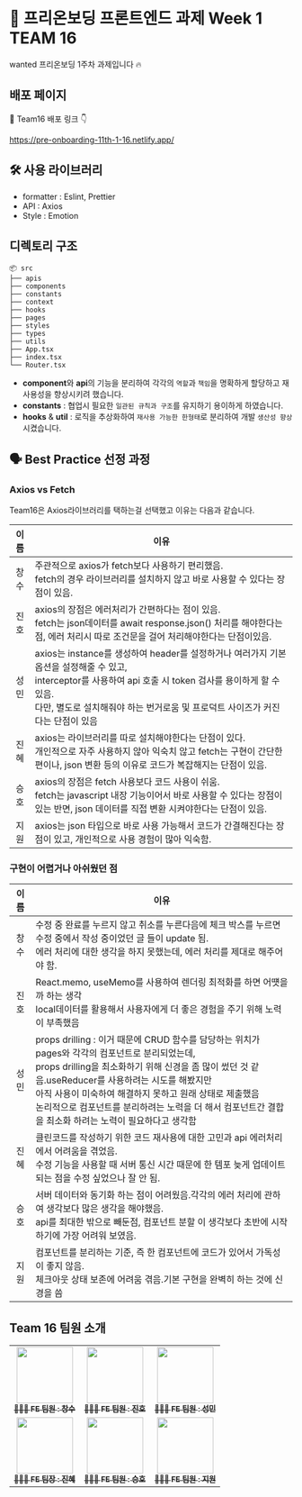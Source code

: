 # 🌱 프리온보딩 프론트엔드 과제 Week 1 TEAM 16

wanted 프리온보딩 1주차 과제입니다 🔥

## 배포 페이지

🎉 Team16 배포 링크 👇

https://pre-onboarding-11th-1-16.netlify.app/

## 🛠️ 사용 라이브러리

- formatter : Eslint, Prettier
- API : Axios
- Style : Emotion

## 디렉토리 구조

```
📦 src
├── apis
├── components
├── constants
├── context
├── hooks
├── pages
├── styles
├── types
├── utils
├── App.tsx
├── index.tsx
└── Router.tsx
```

- **component**와 **api**의 기능을 분리하여 각각의 `역할`과 `책임`을 명확하게 할당하고 재사용성을 향상시키려 했습니다.
- **constants** : 협업시 필요한 `일관된 규칙과 구조`를 유지하기 용이하게 하였습니다.
- **hooks** & **util** : 로직을 추상화하여 `재사용 가능한 한형태`로 분리하여 개발 `생산성 향상`시켰습니다.

## 🗣️ Best Practice 선정 과정

### Axios vs Fetch

Team16은 Axios라이브러리를 택하는걸 선택했고 이유는 다음과 같습니다.

| 이름 | 이유                                                                                                                                                                                                                                                    |
| :--: | ------------------------------------------------------------------------------------------------------------------------------------------------------------------------------------------------------------------------------------------------------- |
| 창수 | 주관적으로 axios가 fetch보다 사용하기 편리했음.<br />fetch의 경우 라이브러리를 설치하지 않고 바로 사용할 수 있다는 장점이 있음.                                                                                                                         |
| 진호 | axios의 장점은 에러처리가 간편하다는 점이 있음.<br />fetch는 json데이터를 await response.json() 처리를 해야한다는 점, 에러 처리시 따로 조건문을 걸어 처리해야한다는 단점이있음.                                                                         |
| 성민 | axios는 instance를 생성하여 header를 설정하거나 여러가지 기본 옵션을 설정해줄 수 있고,<br /> interceptor를 사용하여 api 호출 시 token 검사를 용이하게 할 수 있음. <br />다만, 별도로 설치해줘야 하는 번거로움 및 프로덕트 사이즈가 커진다는 단점이 있음 |
| 진혜 | axios는 라이브러리를 따로 설치해야한다는 단점이 있다.<br />개인적으로 자주 사용하지 않아 익숙치 않고 fetch는 구현이 간단한 편이나, json 변환 등의 이유로 코드가 복잡해지는 단점이 있음.                                                                 |
| 승호 | axios의 장점은 fetch 사용보다 코드 사용이 쉬움.<br />fetch는 javascript 내장 기능이어서 바로 사용할 수 있다는 장점이 있는 반면, json 데이터를 직접 변환 시켜야한다는 단점이 있음.                                                                       |
| 지원 | axios는 json 타입으로 바로 사용 가능해서 코드가 간결해진다는 장점이 있고, 개인적으로 사용 경험이 많아 익숙함.                                                                                                                                           |

### 구현이 어렵거나 아쉬웠던 점

| 이름 | 이유                                                                                                                                                                                                                                                                                                                                                                                     |
| :--: | ---------------------------------------------------------------------------------------------------------------------------------------------------------------------------------------------------------------------------------------------------------------------------------------------------------------------------------------------------------------------------------------- |
| 창수 | 수정 중 완료를 누르지 않고 취소를 누른다음에 체크 박스를 누르면 수정 중에서 작성 중이었던 글 들이 update 됨.<br />에러 처리에 대한 생각을 하지 못했는데, 에러 처리를 제대로 해주어야 함.                                                                                                                                                                                                 |
| 진호 | React.memo, useMemo를 사용하여 렌더링 최적화를 하면 어떗을까 하는 생각<br />local데이터를 활용해서 사용자에게 더 좋은 경험을 주기 위해 노력 이 부족했음                                                                                                                                                                                                                                  |
| 성민 | props drilling : 이거 때문에 CRUD 함수를 담당하는 위치가 pages와 각각의 컴포넌트로 분리되었는데,<br /> props drilling을 최소화하기 위해 신경을 좀 많이 썼던 것 같음.useReducer를 사용하려는 시도를 해봤지만<br />아직 사용이 미숙하여 해결하지 못하고 원래 상태로 제출했음<br />논리적으로 컴포넌트를 분리하려는 노력을 더 해서 컴포넌트간 결합을 최소화 하려는 노력이 필요하다고 생각함 |
| 진혜 | 클린코드를 작성하기 위한 코드 재사용에 대한 고민과 api 에러처리에서 어려움을 겪었음.<br />수정 기능을 사용할 때 서버 통신 시간 때문에 한 템포 늦게 업데이트 되는 점을 수정 싶었으나 잘 안 됨.                                                                                                                                                                                            |
| 승호 | 서버 데이터와 동기화 하는 점이 어려웠음.각각의 에러 처리에 관하여 생각보다 많은 생각을 해야했음.<br />api를 최대한 밖으로 빼둔점, 컴포넌트 분할 이 생각보다 초반에 시작하기에 가장 어려워 보였음.                                                                                                                                                                                        |
| 지원 | 컴포넌트를 분리하는 기준, 즉 한 컴포넌트에 코드가 있어서 가독성이 좋지 않음. <br />체크아웃 상태 보존에 어려움 겪음.기본 구현을 완벽히 하는 것에 신경을 씀                                                                                                                                                                                                                               |

## **Team 16 팀원 소개**

<table>
  <tbody>
    <tr>
      <td align="center"><a href="https://github.com/scs0209"><img src="https://github.com/jsdmas/jsdmas.github.io/assets/105098581/e237b4f3-26f3-4a37-8818-86787f5d858b" width="100px" alt=""/><br /><sub><b>🙎🏻‍♂️ FE 팀원 : 창수 </b></sub></a><br /></td>
      <td align="center"><a href="https://github.com/jsdmas"><img src="https://avatars.githubusercontent.com/u/105098581?s=400&v=4" width="100px;" alt=""/><br /><sub><b>🙎🏻‍♂️ FE 팀원 : 진호</b></sub></a><br /></td>
      <td align="center"><a href="https://github.com/seongminn"><img src="https://github.com/jsdmas/jsdmas.github.io/assets/105098581/3fdd5b88-e4ba-412b-a89e-b71694c153f7" width="100px;" alt=""/><br /><sub><b>🙎🏻‍♂️ FE 팀원 : 성민</b></sub></a><br /></td>
     <tr/>
      <td align="center"><a href="https://github.com/sjerry-kim"><img src="https://github.com/sjerry-kim/Portfolio_Academy_ARCO/assets/112137364/23130bde-b5ff-48c3-bfd9-45a1e8bebe07" width="100px;" alt=""/><br /><sub><b>🙎🏻‍♀️ FE 팀장 : 진혜</b></sub></a><br /></td>
      <td align="center"><a href="https://github.com/seunghowhite"><img src="https://avatars.githubusercontent.com/u/105100315?v=4" width="100px;" alt=""/><br /><sub><b>🙎🏻‍♂️ FE 팀원 : 승호</b></sub></a><br /></td>
      <td align="center"><a href="https://github.com/jioneee"><img src="https://github.com/jsdmas/jsdmas.github.io/assets/105098581/11d05a3a-57b2-4ae0-96b3-747b557ff6be" width="100px;" alt=""/><br /><sub><b>🙎🏻‍♀️ FE 팀원 : 지원</b></sub></a><br /></td>
    </tr>
  </tbody>
</table>

<br/>
